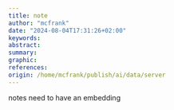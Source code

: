 ```yaml
---
title: note
author: "mcfrank"
date: "2024-08-04T17:31:26+02:00"
keywords:
abstract:
summary:
graphic:
references: 
origin: /home/mcfrank/publish/ai/data/server
---
```

notes need to have an embedding 